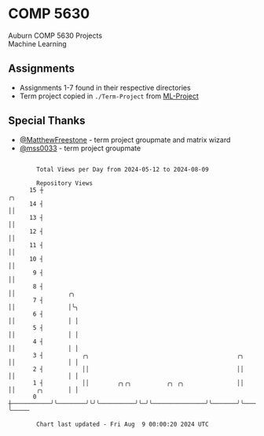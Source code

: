 # COMP 5630
Auburn COMP 5630 Projects  
Machine Learning

## Assignments
- Assignments 1-7 found in their respective directories
- Term project copied in `./Term-Project` from [ML-Project](https://github.com/wumphlett/ML-Project)

## Special Thanks
- [@MatthewFreestone](https://github.com/MatthewFreestone) - term project groupmate and matrix wizard
- [@mss0033](https://github.com/mss0033) - term project groupmate

```

        Total Views per Day from 2024-05-12 to 2024-08-09

        Repository Views
      15 ┼                                                                ╭╮
      14 ┤                                                                ││
      13 ┤                                                                ││
      12 ┤                                                                ││
      11 ┤                                                                ││
      10 ┤                                                                ││
       9 ┤                                                                ││
       8 ┤                                                                ││               ╭╮
       7 ┤                                                                ││               │╰╮
       6 ┤                                                                ││               │ │
       5 ┤                                                                ││               │ │
       4 ┤                                                                ││               │ │
       3 ┤           ╭╮                                          ╭╮       ││               │ │
       2 ┤           ││                                          ││       ││               │ │
       1 ┤           ││        ╭╮╭╮          ╭╮ ╭╮               ││       ││      ╭╮       │ │
       0 ┼───────────╯╰────────╯╰╯╰──────────╯╰─╯╰───────────────╯╰───────╯╰──────╯╰───────╯ ╰─────

        Chart last updated - Fri Aug  9 00:00:20 2024 UTC
        
```
